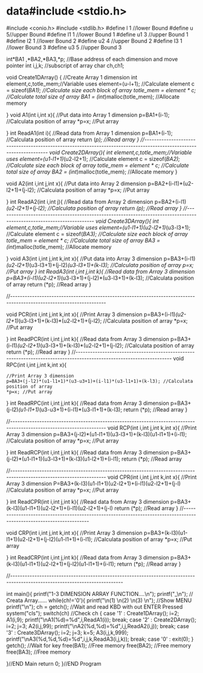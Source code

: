 # data#include <stdio.h>
#include <conio.h>
#include <stdlib.h>
#define l 1   //lower Bound
#define u  5//upper Bound
#define l1 1 //lower Bound 1
#define u1 3 //upper Bound 1
#define l2 1 //lower Bound 2
#define u2 4 //upper Bound 2
#define l3 1 //lower Bound 3
#define u3 5 //upper Bound 3


int*BA1 ,*BA2,*BA3,*p; //Base address of each dimension and move pointer
int i,j,k; //subscript of array
char ch,ch1;




void Create1DArray()
{ //Create Array  1 dimension
int element,c,totle_mem;//Variable uses
element=(u-l+1); //Calculate element 
c = sizeof(*BA1); //Calculate size each block of array
totle_mem = element * c; //Calculate total size of array
BA1 = (int*)malloc(totle_mem); //Allocate memory
   
}
void A1(int i,int x){
    //Put data  into Array 1 dimension
    p=BA1+(i-1); //Calculata position of array
    *p=x; //Put array

}
int ReadA1(int i){
    //Read data from Array 1 dimension
    p=BA1+(i-1); //Calculata position of array
    return (*p); //Read array
}
//--------------------------------------------------------------------------------------------------------------------
void Create2DArray(){
int element,c,totle_mem;//Variable uses
element=(u1-l1+1)*(u2-l2+1); //Calculate element
c = sizeof(*BA2); //Calculate size each block of array
totle_mem = element * c; //Calculate total size of array
BA2 = (int*)malloc(totle_mem); //Allocate memory
}

void A2(int i,int j,int x){
    //Put data  into Array 2 dimension
    p=BA2+(i-l1)*(u2-l2+1)+(j-l2); //Calculata position of array
    *p=x; //Put array

}
int ReadA2(int i,int j){
    //Read data from Array 2 dimension
    p=BA2+(i-l1)*(u2-l2+1)+(j-l2); //Calculata position of array
    return (*p); //Read array
}
//---------------------------------------------------------------------------------------------------------------------
void Create3DArray(){
int element,c,totle_mem;//Variable uses
element=(u1-l1+1)*(u2-l2+1)*(u3-l3+1); //Calculate element
c = sizeof(*BA3); //Calculate size each block of array
totle_mem = element * c; //Calculate total size of array
BA3 = (int*)malloc(totle_mem); //Allocate memory 

}
void A3(int i,int j,int k,int x){
    //Put data  into Array 3 dimension
    p=BA3+(i-l1)*(u2-l2+1)*(u3-l3+1)+(j-l2)*(u3-l3+1)+(k-l3); //Calculata position of array
    *p=x; //Put array
}
int ReadA3(int i,int j,int k){
    //Read data from Array 3 dimension
    p=BA3+(i-l1)*(u2-l2+1)*(u3-l3+1)+(j-l2)*(u3-l3+1)+(k-l3); //Calculata position of array
    return (*p); //Read array
}

//---------------------------------------------------------------------------------------------------------------------

void PCR(int i,int j,int k,int x){
    //Print Array 3 dimension
    p=BA3+(i-l1)*(u2-l2+1)*(u3-l3+1)+(k-l3)*(u2-l2+1)+(j-l2); //Calculata position of array
    *p=x; //Put array

}
int ReadPCR(int i,int j,int k){
    //Read data from Array 3 dimension
    p=BA3+(i-l1)*(u2-l2+1)*(u3-l3+1)+(k-l3)*(u2-l2+1)+(j-l2); //Calculata position of array
    return (*p); //Read array
}
//---------------------------------------------------------------------------------------------------------------------
void RPC(int i,int j,int k,int x){

    //Print Array 3 dimension
    p=BA3+(j-l2)*(u1-l1+1)*(u3-u3+1)+(i-l1)*(u3-l1+1)+(k-l3); //Calculata position of array
    *p=x; //Put array

}
int ReadRPC(int i,int j,int k){
    //Read data from Array 3 dimension
    p=BA3+(j-l2)*(u1-l1+1)*(u3-u3+1)+(i-l1)*(u3-l1+1)+(k-l3);
    return (*p); //Read array
}

//---------------------------------------------------------------------------------------------------------------------
void RCP(int i,int j,int k,int x){
    //Print Array 3 dimension
    p=BA3+(j-l2)*(u1-l1+1)(u3-l3+1)+(k-l3)(u1-l1+1)+(i-l1); //Calculata position of array
    *p=x; //Put array

}
int ReadRCP(int i,int j,int k){
    //Read data from Array 3 dimension
    p=BA3+(j-l2)*(u1-l1+1)(u3-l3+1)+(k-l3)(u1-l2+1)+(i-l1);
    return (*p); //Read array


//---------------------------------------------------------------------------------------------------------------------
void CPR(int i,int j,int k,int x){
    //Print Array 3 dimension
   P=BA3+(k-l3)(u1-l1+1)(u2-l2+1)+(i-l1)(u2-l2+1)+(j-l) //Calculata position of array
    *p=x; //Put array

}
int ReadCPR(int i,int j,int k){
    //Read data from Array 3 dimension
    p=BA3+(k-l3)(u1-l1+1)(u2-l2+1)+(i-l1)(u2-l2+1)+(j-l)
    return (*p); //Read array
}
//---------------------------------------------------------------------------------------------------------------------

void CRP(int i,int j,int k,int x){
    //Print Array 3 dimension
    p=BA3+(k-l3)(u1-l1+1)(u2-l2+1)+(j-l2)(u1-l1+1)+(i-l1); //Calculata position of array
    *p=x; //Put array

}
int ReadCRP(int i,int j,int k){
    //Read data from Array 3 dimension
    p=BA3+(k-l3)(u1-l1+1)(u2-l2+1)+(j-l2)(u1-l1+1)+(i-l1);
    return (*p); //Read array
}

//----------------------------------------------------------------------------------------------------------------------------






int main(){
    printf("1-3 DIMENSION ARRAY FUNCTION....\n");
    printf("_\n");
    // Creata Array......
    while(ch!='0'){
        printf("\n(1)  \n(2)  \n(3)  \n"); //Show MENU 
        printf("\n"); 
        ch = getch(); //Wait and read KBD with out ENTER Pressed
    system("cls");
        switch(ch) //Check ch
            {
        case '1'  : Create1DArray();
                         i=2;
                        A1(i,9);
                        printf("\nA1(%d)=%d",i,ReadA1(i));
                    break;
        case '2'  : Create2DArray();
                    i=2; j=3;
                    A2(i,j,99);
                    printf("\nA2(%d,%d)=%d",i,j,ReadA2(i,j));
                    break;
        case '3'  : Create3DArray();
                    i=2; j=3; k=5;
                    A3(i,j,k,999);
                       printf("\nA3(%d,%d,%d)=%d",i,j,k,ReadA3(i,j,k));
                    break;
        case '0'  : exit(0);
            }
    getch(); //Wait for key
    free(BA1); //Free memory
    free(BA2); //Free memory
    free(BA3); //Free memory

   
}//END Main
    return 0;
}//END Program
